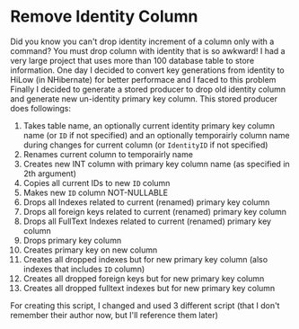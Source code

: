 # Remove Identity Column
Did you know you can't drop identity increment of a column only with a command? You must drop column with identity that is so awkward!
I had a very large project that uses more than 100 database table to store information. One day I decided to convert key generations from identity to HiLow (in NHibernate) for better performace and I faced to this problem
Finally I decided to generate a stored producer to drop old identity column and generate new un-identity primary key column.
This stored producer does followings:
1. Takes table name, an optionally current identity primary key column name (or `ID` if not specified) and an optionally temporairly column name during changes for current column (or `IdentityID` if not specified)
2. Renames current column to temporairly name
3. Creates new INT column with primary key column name (as specified in 2th argument)
4. Copies all current IDs to new `ID` column
5. Makes new `ID` column NOT-NULLABLE
6. Drops all Indexes related to current (renamed) primary key column 
7. Drops all foreign keys related to current (renamed) primary key column 
8. Drops all FullText Indexes related to current (renamed) primary key column 
9. Drops primary key column
10. Creates primary key on new column
11. Creates all dropped indexes but for new primary key column (also indexes that includes `ID` column)
12. Creates all dropped foreign keys but for new primary key column
13. Creates all dropped fulltext indexes but for new primary key column

For creating this script, I changed and used 3 different script (that I don't remember their author now, but I'll reference them later)
